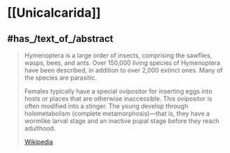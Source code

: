 
# [[Unicalcarida]] 



## #has_/text_of_/abstract 

> Hymenoptera is a large order of insects, comprising the sawflies, wasps, bees, and ants. 
> Over 150,000 living species of Hymenoptera have been described, in addition to over 2,000 extinct ones. Many of the species are parasitic. 
>
> Females typically have a special ovipositor for inserting eggs into hosts or places that are otherwise inaccessible. This ovipositor is often modified into a stinger. The young develop through holometabolism (complete metamorphosis)—that is, they have a wormlike larval stage and an inactive pupal stage before they reach adulthood.
>
> [Wikipedia](https://en.wikipedia.org/wiki/Hymenoptera) 

